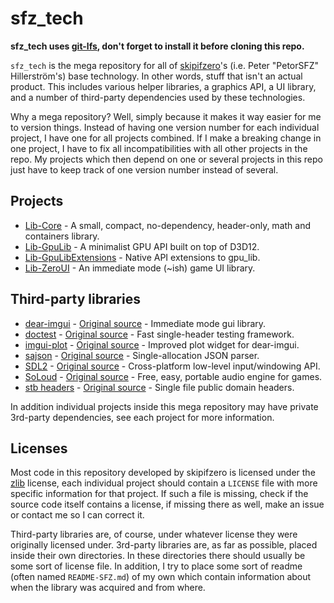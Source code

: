 # sfz_tech

__sfz_tech uses [git-lfs](https://git-lfs.github.com/), don't forget to install it before cloning this repo.__

`sfz_tech` is the mega repository for all of [skipifzero](http://www.skipifzero.com/)'s (i.e. Peter "PetorSFZ" Hillerström's) base technology. In other words, stuff that isn't an actual product. This includes various helper libraries, a graphics API, a UI library, and a number of third-party dependencies used by these technologies.

Why a mega repository? Well, simply because it makes it way easier for me to version things. Instead of having one version number for each individual project, I have one for all projects combined. If I make a breaking change in one project, I have to fix all incompatibilities with all other projects in the repo. My projects which then depend on one or several projects in this repo just have to keep track of one version number instead of several.

## Projects

* [Lib-Core](https://github.com/PetorSFZ/sfz_tech/tree/master/Lib-Core) - A small, compact, no-dependency, header-only, math and containers library.
* [Lib-GpuLib](https://github.com/PetorSFZ/sfz_tech/tree/master/Lib-GpuLib) - A minimalist GPU API built on top of D3D12.
* [Lib-GpuLibExtensions](https://github.com/PetorSFZ/sfz_tech/tree/master/Lib-GpuLibExtensions) - Native API extensions to gpu_lib.
* [Lib-ZeroUI](https://github.com/PetorSFZ/sfz_tech/tree/master/Lib-ZeroUI) - An immediate mode (~ish) game UI library.

## Third-party libraries

* [dear-imgui](https://github.com/PetorSFZ/sfz_tech/tree/master/externals/dear-imgui) - [Original source](https://github.com/ocornut/imgui) - Immediate mode gui library.
* [doctest](https://github.com/PetorSFZ/sfz_tech/tree/master/externals/doctest) - [Original source](https://github.com/doctest/doctest) - Fast single-header testing framework.
* [imgui-plot](https://github.com/PetorSFZ/sfz_tech/tree/master/externals/imgui-plot) - [Original source](https://github.com/soulthreads/imgui-plot) - Improved plot widget for dear-imgui.
* [sajson](https://github.com/PetorSFZ/sfz_tech/tree/master/externals/sajson) - [Original source](https://github.com/chadaustin/sajson) - Single-allocation JSON parser.
* [SDL2](https://github.com/PetorSFZ/sfz_tech/tree/master/externals/sdl2) - [Original source](https://www.libsdl.org/) - Cross-platform low-level input/windowing API.
* [SoLoud](https://github.com/PetorSFZ/sfz_tech/tree/master/externals/soloud) - [Original source](https://github.com/jarikomppa/soloud) - Free, easy, portable audio engine for games.
* [stb headers](https://github.com/PetorSFZ/sfz_tech/tree/master/externals/stb) - [Original source](https://github.com/nothings/stb) - Single file public domain headers.

In addition individual projects inside this mega repository may have private 3rd-party dependencies, see each project for more information.

## Licenses

Most code in this repository developed by skipifzero is licensed under the [zlib](https://www.zlib.net/zlib_license.html) license, each individual project should contain a `LICENSE` file with more specific information for that project. If such a file is missing, check if the source code itself contains a license, if missing there as well, make an issue or contact me so I can correct it.

Third-party libraries are, of course, under whatever license they were originally licensed under. 3rd-party libraries are, as far as possible, placed inside their own directories. In these directories there should usually be some sort of license file. In addition, I try to place some sort of readme (often named `README-SFZ.md`) of my own which contain information about when the library was acquired and from where.
